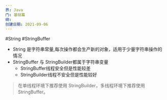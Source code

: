```yaml
---
界: Java
门: 基础篇
纲: 
创建日期: 2021-09-06
---
```

#String
#StringBuffer
- String 是字符串常量,每次操作都会生产新的对象，适用于少量字符串操作的情况
- StringBuffer 与 StringBuilder都属于字符串变量
	- StringBuffer线程安全但是性能较差
	- StringBuilder线程不安全但是性能较好


> 在单线程环境下推荐使用 StringBuilder，多线程环境下推荐使用 StringBuffer。